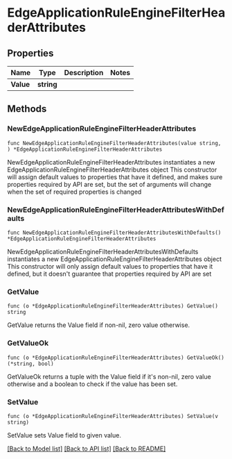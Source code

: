 # EdgeApplicationRuleEngineFilterHeaderAttributes

## Properties

Name | Type | Description | Notes
------------ | ------------- | ------------- | -------------
**Value** | **string** |  | 

## Methods

### NewEdgeApplicationRuleEngineFilterHeaderAttributes

`func NewEdgeApplicationRuleEngineFilterHeaderAttributes(value string, ) *EdgeApplicationRuleEngineFilterHeaderAttributes`

NewEdgeApplicationRuleEngineFilterHeaderAttributes instantiates a new EdgeApplicationRuleEngineFilterHeaderAttributes object
This constructor will assign default values to properties that have it defined,
and makes sure properties required by API are set, but the set of arguments
will change when the set of required properties is changed

### NewEdgeApplicationRuleEngineFilterHeaderAttributesWithDefaults

`func NewEdgeApplicationRuleEngineFilterHeaderAttributesWithDefaults() *EdgeApplicationRuleEngineFilterHeaderAttributes`

NewEdgeApplicationRuleEngineFilterHeaderAttributesWithDefaults instantiates a new EdgeApplicationRuleEngineFilterHeaderAttributes object
This constructor will only assign default values to properties that have it defined,
but it doesn't guarantee that properties required by API are set

### GetValue

`func (o *EdgeApplicationRuleEngineFilterHeaderAttributes) GetValue() string`

GetValue returns the Value field if non-nil, zero value otherwise.

### GetValueOk

`func (o *EdgeApplicationRuleEngineFilterHeaderAttributes) GetValueOk() (*string, bool)`

GetValueOk returns a tuple with the Value field if it's non-nil, zero value otherwise
and a boolean to check if the value has been set.

### SetValue

`func (o *EdgeApplicationRuleEngineFilterHeaderAttributes) SetValue(v string)`

SetValue sets Value field to given value.



[[Back to Model list]](../README.md#documentation-for-models) [[Back to API list]](../README.md#documentation-for-api-endpoints) [[Back to README]](../README.md)


